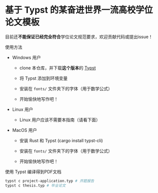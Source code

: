 # 基于 Typst 的某奋进世界一流高校学位论文模板

目前还**不能保证已经完全符合**学位论文规范要求，欢迎贡献代码或提出issue！

使用方法

- Windows 用户

    - clone 本仓库，并下载**这个版本**的 [Typst](https://github.com/typst/typst/releases/tag/v0.12.0)

    - 将 Typst 添加到环境变量
    
    - 安装在 `fonts/` 文件夹下的字体（用于数学公式）

    - 开始愉快地写作吧！

- Linux 用户

    - Linux 用户应该不需要本指南（请看下面）

- MacOS 用户

    - 安装 Rust 和 Typst (cargo install typst-cli)

    - 安装在 `fonts/` 文件夹下的字体（用于数学公式）

    - 开始愉快地写作吧！

使用 Typst 编译得到PDF文档

```bash
typst c project-application.typ # 开题报告
typst c thesis.typ # 毕业论文
```